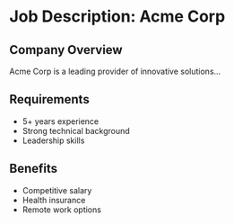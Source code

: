 # Job Description: Acme Corp

## Company Overview
Acme Corp is a leading provider of innovative solutions...

## Requirements
- 5+ years experience
- Strong technical background
- Leadership skills

## Benefits
- Competitive salary
- Health insurance
- Remote work options
